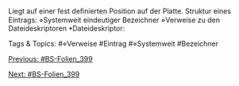 Liegt auf einer fest deﬁnierten Position auf der Platte.
Struktur eines Eintrags:
⋄Systemweit eindeutiger Bezeichner
⋄Verweise zu den Dateideskriptoren
•Dateideskriptor:

   Tags & Topics:
   #⋄Verweise
   #Eintrag
   #⋄Systemweit
   #Bezeichner

[Previous: #BS-Folien_399](BS-Folien_399.md)

[Next: #BS-Folien_399](BS-Folien_399.md)